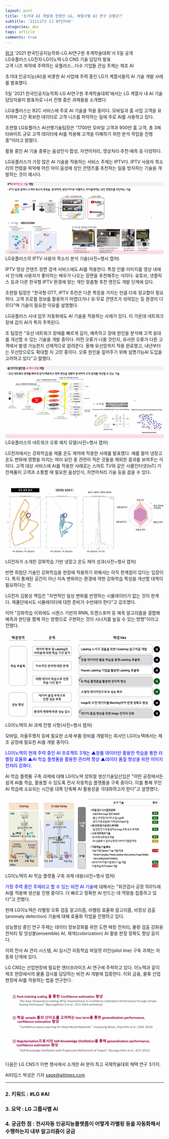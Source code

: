 ```yaml
---
layout: post
title: '초거대 AI 개발에 한창인 LG, 계열사별 AI 연구 상황은?'
subtitle: '211117수 CJ DT인터뷰'
categories: doc
tags: article
comments: true
---
```


[링크](http://www.aitimes.com/news/articleView.html?idxno=141384)
'2021 한국인공지능학회-LG AI연구원 추계학술대회'서 5일 공개   
LG유플러스·LG전자·LG이노텍·LG CNS 기술 담당자 발표   
고객 니즈 파악에 주력하는 유플러스...다수 기업들 관심 주제는 제조 AI   

초거대 인공지능(AI)을 비롯한 AI 사업에 주력 중인 LG가 계열사들의 AI 기술 개발 사례를 발표했다.   

5일 '2021 한국인공지능학회-LG AI연구원 추계학술대회'에서는 LG 계열사 내 AI 기술 담당자들이 발표자로 나서 진행 중은 과제들을 소개했다.   

LG유플러스는 B2C 서비스에 주로 AI 기술을 적용 중이다. 모바일과 홈 사업 고객을 유치하며 그간 확보한 데이터로 고객 니즈를 파악하는 일에 주로 AI를 사용하고 있다.   

조현철 LG유플러스 AI선행기술팀장은 "1700만 모바일 고객과 900만 홈 고객, 총 3페타바이트 규모 고객 데이터에 AI를 적용해 고객을 이해하기 위한 분석 작업을 진행 중"이라고 밝혔다.   

활용 중인 AI 기술 종류는 음성인식·합성, 자연어처리, 영상처리·추천·예측 등 다양하다.   

LG유플러스가 가장 많은 AI 기술을 적용하는 서비스 주제는 IPTV다. IPTV 사용자 목소리의 연령을 파악해 어린 아이 음성에 성인 콘텐츠를 추천하는 일을 방지하는 기술을 개발하는 것이 예시다.   

<img src="/assets/img/211117Wed_LGAI1.png">
LG유플러스의 IPTV 사용자 목소리 분석 기술(사진=행사 캡처)

IPTV 영상 콘텐츠 장면 검색 서비스에도 AI를 적용한다. 특정 인물 이미지를 영상 내에서 인식해 사용자가 좋아하는 배우가 나오는 장면을 추천해주는 식이다. 유튜브, 넷플릭스 등과 다른 한국형 IPTV 환경에 맞는 개인 맞춤형 추천 엔진도 개발 단계에 있다.   

조현철 팀장은 "한국형 OTT, IPTV 추천은 다른 특징을 가지는 만큼 더욱 정교함이 필요하다. 고객 프로필 정보를 활용하기 어렵더거나 유·무료 콘텐츠가 섞여있는 등 환경이 다르다"며 기술이 필요한 이유를 설명했다.   

LG유플러스 사내 업무 자동화에도 AI 기술을 적용하는 사례가 있다. 이 가운데 네트워크 장애 감지 AI가 특히 주목된다.   

조 팀장은 "유선 네트워크 장애를 빠르게 감지, 예측하고 장애 원인을 분석해 고객 응대를 개선할 수 있는 기술을 개발 중이다. 어떤 오류가 나올 것인지, 유사한 오류가 다른 고객에서 발생 가능한지 선제적으로 알려준다. 올해 유선망까지 적용 완료했고, 내년부터는 무선망으로도 확대할 지 고민 중이다. 오류 원인을 짚어주기 위해 설명가능AI 도입을 고려하고 있다"고 말했다.   

<img src="/assets/img/211117Wed_LGAI2.png">
LG유플러스의 네트워크 오류 예지 모델(사진=행사 캡처)

LG전자에서는 강화학습을 제품 온도 제어에 적용한 사례를 발표했다. 예를 들어 냉장고 온도 변화에 영향을 미치는 여러 요인 중 관련이 적은 것들을 제외한 결과를 보여주는 식이다. 고객 대상 서비스에 AI를 적용한 사례로는 스마트 TV와 같은 사물인터넷(IoT) 가전제품이 고객과 소통할 때 필요한 음성인식, 자연어처리 기술 등을 꼽을 수 있다.   

<img src="/assets/img/211117Wed_LGAI3.png">
LG전자가 소개한 강화학습 기반 냉장고 온도 제어 성과(사잔=행사 캡처)

반면 최첨단 기술인 강화학습을 현장에 적용하기 위해서는 아직 한계점이 있다는 입장이다. 특히 통제된 공간이 아닌 지속 변화하는 환경에 약한 강화학습 특성을 개선할 대책이 필요하다는 것.   

LG전자 김봉상 책임은 "자연적인 일상 변화를 반영하는 시뮬레이터가 없는 것이 한계다. 제품단에서도 시뮬레이터에 대한 준비가 수반돼야 한다"고 강조했다.   

이어 "강화학습 이외에도 시퀀스 기반의 RNN, 트랜스포머 등 예측 알고리즘을 결합해 예측과 판단을 함께 하는 방향으로 구현하는 것이 시너지를 높일 수 있는 방향"이라고 전했다.   

<img src="/assets/img/211117Wed_LGAI4.png">
LG이노텍의 AI 과제 진행 사항(사진=행사 캡처)

모바일, 자율주행차 등에 필요한 소재·부품·장비를 개발하는 회사인 LG이노텍에서는 제조 공정에 필요한 AI를 개발 중이다.   

<span style="color:blue">LG이노텍의 현재 주력 중인 AI 프로젝트 3개는 ▲양품 데이터만 활용한 학습을 통한 라벨링 효율화 ▲AI 학습 플랫폼을 활용한 관리력 향상 ▲데이터 품질 향상을 위한 이미지 전처리 강화다.   

AI 학습 플랫폼 구축 과제에 대해 LG이노텍 양희철 생산기술담선임은 "어떤 공정에서든 쉽게 AI를 학습, 활용할 수 있도록 전사 자동학습 플랫폼을 구축 중이다. 이를 통해 무인 AI 학습에 소요되는 시간을 대폭 단축해 AI 활용성을 극대화하고자 한다"고 설명했다.</span>   

<img src="/assets/img/211117Wed_LGAI5.png">
LG이노텍의 AI 학습 플랫폼 구축 과제 내용(사진=행사 캡처)   

<span style="color:blue">가장 주력 중인 주제라고 할 수 있는 비전 AI 기술</span>에 대해서는 "외관검사 공정 100%에 AI를 적용해 생산을 진행 중이다. 더 빠르고 정확한 AI 만드는 데 역량을 집중하고 있다"고 전했다.   

현재 LG이노텍은 라벨링 오류 검출 알고리즘, 라벨링 효율화 알고리즘, 비정상 검출(anomaly detection) 기술에 대해 효율화 작업을 진행하고 있다.   

성능향상 중인 연구 주제는 데이터 정보강화를 위한 도면 매칭 전처리, 불량 검출 강화용 전처리 및 앙상블(ensemble) AI, 채색(colorization) AI 활용 판정 정확도 향상 등이다.   

이외 전사 AI 관리 시스템, AI 실시간 자동학습 파일럿 라인(pilot line) 구축 과제는 자동화 단계에 있다.   

LG CNS는 산업현장에 필요한 엔터프라이즈 AI 연구에 주력하고 있다. 이노텍과 같이 제조 현장에서의 물품 검사를 담당하는 비전 AI 개발에 집중한다. 이외 금융, 물류 산업 현장에 AI를 적용하는 법을 연구한다.   

<img src="/assets/img/211117Wed_LGAI6.png">
다음은 LG CNS가 이번 행사에서 소개한 AI 분야 최고 국제학술대회 채택 연구 3가지.   

AI타임스 박성은 기자 sage@aitimes.com   
* * *

### 2. 키워드 : \#LG \#AI
### 3. 요약 : LG 그룹사별 AI
### 4. 궁금한 점 : 전사자동 인공지능플랫폼이 어떻게 라벨링 등을 자동화해서 수행하는지 내부 알고리즘이 궁금
